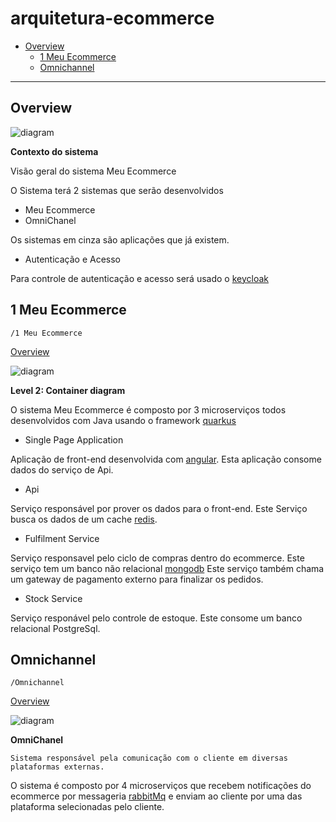 # arquitetura-ecommerce

* [Overview](#Overview)
  * [1 Meu Ecommerce](#1-Meu-Ecommerce)
  * [Omnichannel](#Omnichannel)

---

## Overview

![diagram](https://www.plantuml.com/plantuml/svg/0/RLFBRjj03BmRy3-mFZc0QbrwoYb6AYH1xSIeRGGz6Qp4M8jAItKVVdnEqKE10Zts2_nZvKhoGqQXWxHBSZWpfEwiG-DyMS2KF2GfboMPbFgzTqgdXSy8SkSgUnl71hUZjNAv_-gjfB1sfDr82cBCZ4AzANpbu_iFxsS5QhUSJk827LadLwlxaBrpeqeQzNlztcJyvMMvMBq-BHvNa-GXUVuul0dtCpAMzT1RZqPn18EbzOSVyZa8toNuzXY1ogIxUbCfPWpiGHz-Cdpt19YIjGWCTDGo6WZsV6yTbSDmAL0ThG5xha8OGVIUwiB1iA_GNY9mgPKKlCWhpL5hAaAz2DoGMHz-wrJLA2bgL1O4IwWSQGFjRc6RexDOHI3zL161BIsGIozwh9AT6w9tkG2FVR1PP1v-1OMjFeRX9zgd1UEtcqlwmO0m6SC5WZpTuepjYOhqX3KPgldo4HN_RrjDgCArT7gGcMvn7oJES8sbuFELWTNflWlmPj1dtTIIjN9i6ilgEDb1lGcVgJYlGJkrfSKG3A5c2kSzQVoNkNSD3ynU7yUB-NWMpQVpA9cEdoP7Z0QrdMUYDy92SxDJujVVXiavyNeWPokxUOrF3Tx9YbDE7JqwCMtaIvxXPW3NzeMIDhiruRcb21LRU_Yp8Tco2-VkI6VjJzRl_GC0)

**Contexto do sistema**

Visão geral do sistema Meu Ecommerce

O Sistema terá 2 sistemas que serão desenvolvidos 
- Meu Ecommerce
- OmniChanel

Os sistemas em cinza são aplicações que já existem.
- Autenticação e Acesso 

Para controle de autenticação e acesso será usado o [keycloak](https://www.keycloak.org/)



## 1 Meu Ecommerce

`/1 Meu Ecommerce`

[Overview](#arquitetura-ecommerce)

![diagram](https://www.plantuml.com/plantuml/svg/0/hLNBRjj65DqRy3zCjP81IKJZP9DL58bstCYY4iaDiZAko14rDJd3paEAK_HZWYu25EYoNw0Vwxr3YgJaHxkejR0qSyyvzyN3DyQ2jYxFs3LtB8nLddCTyzEJ7uICCvTmjhQsCA-3GCDsa0gxTajdC4H9owKT8220H0kGcymLBXYzxCyoaFRcUX9aOBcnU7GxmcWGakj1WL98dl0L_cJZyEUhKJIT_mSHwmhKEGyAOaUIli3R_WeZ-gRG0fM278pbEaZuXkvC8tCHJHV3J-4ykWx_LoL_1bjkLCxxhrezszSLW4nT1dNP3-v_WGqSNxQo3IWtKmMSdao6dwERnUsdgyMxsqbu6Kx7tJCwds6Gabrd76YXUgnpOzpk6txjqFUSkUfdZua4gnGh4KEYc79CxlvGx5V76SJS662AyVqA30ZizJjUP7wFDUUtuHVR1MVNU3bqr3Fasdqdcef4iUvxVXzd2kxEY68k20TUXTgiLGOCFuVWH9awJODKATTSne8ogbZXEBUz2gNNIgw052ylSVUsSC-mdpD88KSjrSu6pulwl2RegbmAZ8hmNxm6ANb685pV3TVfxa-V4K9Za20CbfDZVlkq6V_occtNO0qKFOOY8kinasCrDXuS9RdIu9B3T78bXLMw5F3ttBHGRvMJ2UZxhbWQ11uyhPqpzjlf2SE_-a7hcW8ylqmptmBEXaMHOR-jK9AAejKpiHQ5xR5gJUbuw8FAeQmqBJYNYU_tFkZiM0eAuO62edv2sXxxW9juvuo75G9RhO66RrnEesw8zuay93MM5dbkLNp7vbpZ8yqVfMzr47Uc796VAfsW_IZSkwTLLWvdrBbmsKfaX7fUYkvstpqphfTCH2qquud05NvIQBpi9aky78E59HZFFrF6fffxq53dy9LBO4Ak57x7_l_DJRk4HnbV755UAvcgyTld6OigrqSPpuyOFsBmSndwoRO7Ygo_arryv5bZIEKo_jWVxbscMLqyVxTOpEQboH3A1vSxzOBrAJ_ZCeiJ1ZA9Il2YBTYWIcEQpoCsYIwlfjucmi-ZIJHylm_qpENSpzlqoFbm3IgC3oytykK196ocqs8lsrY7_Nl7Qerof4yWczcXGSRa559jg2NDG7qdA4-_RK_pL5j5dcqTPEAhj_wc6EBnHbCPOYWtNgvyTvGy1ucNhZjQ0pwAQUEzHTjxwpaJoWFsDbWdsdgQBoeBzC1P0wmmfGrEgunOeOpP_RNXwCejxwJuieBctLYMWaaPD4LPpyErNfcrYUCxmB8jNteVxo7862xHPYfxF-XKjNjrAHjiAwuifrgikaCfeeuABg_6vRwymUbNR_RJaty0)

**Level 2: Container diagram**

O sistema Meu Ecommerce é composto por 3 microserviços todos desenvolvidos com Java usando o framework [quarkus](https://quarkus.io/)

- Single Page Application

Aplicação de front-end desenvolvida com [angular](https://angular.io/).
Esta aplicação consome dados do serviço de Api.

- Api

Serviço responsável por prover os dados para o front-end.
Este Serviço busca os dados de um cache [redis](https://redis.io/).

- Fulfilment Service

Serviço responsavel pelo ciclo de compras dentro do ecommerce.
Este serviço tem um banco não relacional [mongodb](https://www.mongodb.com/)
Este serviço também chama um gateway de pagamento externo para finalizar os pedidos.

- Stock Service

Serviço responável pelo controle de estoque.
Este consome um banco relacional PostgreSql.




## Omnichannel

`/Omnichannel`

[Overview](#arquitetura-ecommerce)

![diagram](https://www.plantuml.com/plantuml/svg/0/hLDBZjf04Dtx53siG0AyIBB9QWZZ6KOQFXf3hAnGOHVGYRlRqn-ZKPJ3H5dC2N82BfPgcryW2nPXGtVNUw_gLPLlZGLjdSZPM4ZUNuEKc0StNAQvov2jhItCnp3KiEckk5sxXJEeKoKjIjjDbGWXqnnacRl2XVttdKaEqiw6Js4E5esbftcVqC0bwcv1UOAR39TqOtVHvyV-U1HVaSEwWjAy2milJXeTJj7EaX0TKsXEYK81ng8EConzp1oot8z7qruInUDXz5yJLM-mGQC4TZuS6xPt5O9SkHpsdY_2Nw64izX9gQ4lpDJnuAdtPJoRpfF7wM3-53r4exjcAmWc152owOm3pLMRDMR6RN_IiU7FWhdTjSruHlRuagUGAQOSazjVYhquP92YCS0KG_8kg1FOzUGgTwCLnA_aL3Hza5w7w5YqntbOp7qO65L-VAV2Qjhyat8o0_tQLBHN1D-l5-QDrlU0qM-dlrc3b-UfLfIuvDitnP8rM0E5JxC_jZpbb6U4kU35mbIb3MEFFqKBl4GFoJxA5MhF6KPn78qUekTpvWON5qpod59ThC1SCGabhgYtbKo22qOsRQNo8mYUCJ_EQDTA-Y3ysdZuO3gTnBvh7bU7T_sAPCc1ZLGzkUtRzZTMtZGi5joA5o9vJeq-Ra5V2IU9m4YB9kjEbiANnHBlXlhJPicWDurxapOxSLv9LWCvLPGbBSIvOkrzyuz1LIBLTAuGKPgPUcZ-h-PMixgoW7jQueLIt_uUfZXSTfQywoiL3nCaO5fDCWXkKMRqBVu1)

**OmniChanel**

    Sistema responsável pela comunicação com o cliente em diversas plataformas externas.


O sistema é composto por 4 microserviços que recebem notificações do ecommerce por messageria [rabbitMq](https://www.rabbitmq.com/) e enviam ao cliente por uma das plataforma selecionadas pelo cliente.


